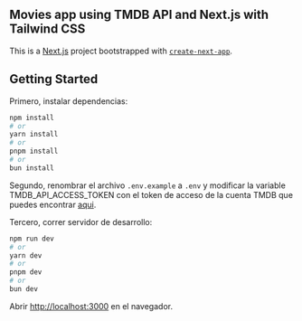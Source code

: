 ## Movies app using TMDB API and Next.js with Tailwind CSS

This is a [Next.js](https://nextjs.org/) project bootstrapped with [`create-next-app`](https://github.com/vercel/next.js/tree/canary/packages/create-next-app).

## Getting Started

Primero, instalar dependencias:

```bash
npm install
# or
yarn install
# or
pnpm install
# or
bun install
```
Segundo, renombrar el archivo `.env.example` a `.env` y modificar la variable TMDB_API_ACCESS_TOKEN con el token de acceso de la cuenta TMDB
que puedes encontrar [aqui](https://www.themoviedb.org/settings/api).

Tercero, correr servidor de desarrollo:

```bash
npm run dev
# or
yarn dev
# or
pnpm dev
# or
bun dev
```

Abrir [http://localhost:3000](http://localhost:3000) en el navegador.

